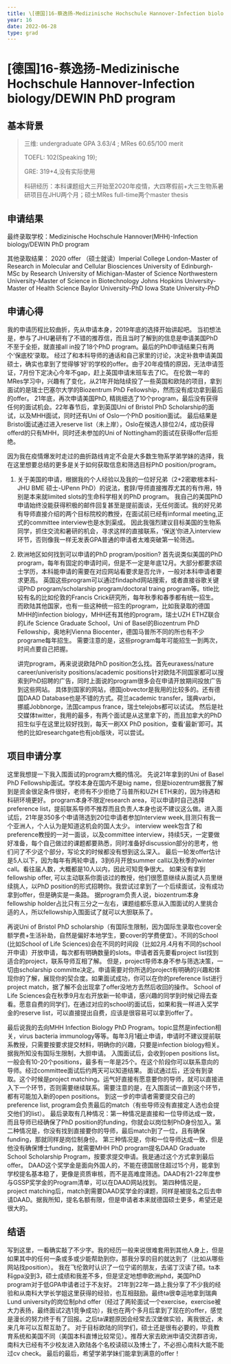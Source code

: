 ```yaml
---
title: \[德国]16-蔡逸扬-Medizinische Hochschule Hannover-Infection biology/DEWIN PhD program
year: 16
date: 2022-06-28
type: grad
---
```


# \[德国]16-蔡逸扬-Medizinische Hochschule Hannover-Infection biology/DEWIN PhD program

## 基本背景

> 三维: undergraduate GPA 3.63/4 ; MRes 60.65/100 merit
>
> TOEFL: 102\(Speaking 19\);
>
> GRE: 319+4,没有实际使用
>
> 科研经历：本科课题组大三开始至2020年疫情，大四寒假前+大三生物系暑研项目在JHU两个月；硕士MRes full-time两个master thesis
## 申请结果

最终录取学校：Medizinische Hochschule Hannover(MHH)-Infection biology/DEWIN PhD program

其他录取结果：
2020 offer
（硕士就读）Imperial College London-Master of Research in Molecular and Cellular Biosciences
University of Edinburgh-MSc by Research
University of Michigan-Master of Science
Northwestern University-Master of Science in Biotechnology
Johns Hopkins University-Master of Health Science
Baylor University-PhD
Iowa State University-PhD

## 申请心得
我的申请历程比较曲折，先从申请本身，2019年底的选择开始讲起吧。
当初想法是，参与了JHU暑研有了不错的推荐信，而且当时了解到的信息是申请美国PhD不至于全拒，就直接all in投了18个PhD program。最后的PhD申请结果只有两个‘保底校’录取。
经过了和本科导师的通话和自己家里的讨论，决定补救申请美国硕士，确实也拿到了觉得够‘好’的学校的offer。由于20年疫情的原因，无法申请签证，7月份下定决心今年不gap，赶上英国申请末班车去了IC。
在伦敦一年的MRes学习中，兴趣有了变化，从21年开始陆续投了一些英国和欧陆的项目，拿到面试的是瑞士巴塞尔大学的Biozentrum PhD Fellowship，然而没有成功拿到最后的offer。
21年底，再次申请美国PhD, 精挑细选了10个program，最后没有获得任何的面试机会。22年春节后，拿到英国Uni of Bristol PhD Scholarship的面试，以及MHH面试，同时还有Uni of Oslo一个PhD position面试。
最后结果是Bristol面试通过进入reserve list（未上岸），Oslo在候选人排位2/4，成功获得offerd的只有MHH，同时还未参加的Uni of Nottingham的面试在获得offer后拒绝。

因为我在疫情爆发时走过的曲折路线肯定不会是大多数生物系学弟学妹的选择，我在这里想要总结的更多是关于如何获取信息和筛选目标PhD position/program。
1. 关于美国的申请，根据我的个人经验以及我的一位好兄弟（2+2密歇根本科-JHU BME 硕士-UPenn PhD）的说法，套辞/导师直接推荐尤其的有作用，特别是本来就limited slots的生命科学相关的PhD program。
   我自己的美国PhD申请始终没能获得积极的邮件回复甚至是提前面谈，无任何面试。我的好兄弟有导师直接介绍的两个目标院校的教授，在面试前已经有informal meeting,正式的committee interview也是水到渠成。
   因此我强烈建议目标美国的生物系同学，抓住交流和暑研的机会，寻求这样的直接联系，‘保送’你进入interview环节，否则像我一样无发表GPA普通的申请者太难突破第一轮筛选。

2. 欧洲地区如何找到可以申请的PhD program/position? 
   首先说类似美国的PhD program，每年有固定的申请时间，但是不一定是年底12月。大部分都要求硕士学历，本科能申请的需要在对应网站看要求是否允许，一般对本科申请者要求更高。
   英国这些program可以通过findaphd网站搜索，或者直接谷歌关键词PhD program/scholarship program/doctoral traing program等。title比较有名的比如伦敦的Francis Crick研究所，每年秋季和春季都有统一招生。
   而欧陆其他国家，也有一些这种统一招生的program，比如我录取的德国MHH的infection biology，MHH还有其他的program，瑞士UZH ETHZ联合的Life Science Graduate School，Uni of Basel的Biozentrum PhD Fellowship，奥地利Vienna Biocenter，德国马普所不同的所也有不少programe每年招生。
   需要注意的是，这些program每年可能招生一到两次，时间点要自己把握。
   
   讲完program，再来说说欧陆PhD position怎么找。首先euraxess/nature career/univerisity positions/academic positions针对欧陆不同国家都可以搜索到PhD招聘的广告，同时上面说的program很多会在申请开放期间投放广告到这些网站。
   具体到国家的网站，德国jobvector是我用的比较多的。还有德国DAAD Database也是不错的方式。荷兰academic transfer，瑞典varbi，挪威Jobbnorge，法国campus france，瑞士telejobs都可以试试。
   然后是社交媒体twitter，我用的最多，有两个面试是从这里拿下的，而且加拿大的PhD招生似乎在这里比较好找到，每天一刷XX PhD position，查看‘最新’即可。其他的比如researchgate也有job版块，可以尝试。

## 项目申请分享
这里我想提一下我入围面试的program大概的情况。
先说21年拿到的Uni of Basel PhD Fellowship面试。学校本身在国内不是big name，但是biozentrum据我了解到是资金很足条件很好，老师有不少拒绝了马普所和UZH ETH来的，因为待遇和科研环境更好。
program本身不限定research area，可以申请时自己选择preference list，提前联系导师不推荐而且负责人本身也说不建议这么做。进入面试后，21年是350多个申请筛选到20位申请者参加Interview week,目测只有我一个亚洲人，个人认为是知道这机会的国人太少。
interview week包含了和preference教授的一对一面谈，以及committee interview，持续5天，一定要做好准备，每个自己做过的课题都要熟悉，同时准备好discussion部分的思考，他们问了不少这个部分，写论文的时候都没有想到这么深入。
最后一轮发offer估计是5人以下，因为每年有两轮申请，3到6月开放summer call以及秋季的winter call。看往届人数，大概都是10人以内，因此可知竞争很大。
如果没有拿到fellowship offer, 可以主动联系你面谈过的教授，他们很愿意继续从面试人员里继续挑人，以PhD position的形式招聘你。我尝试过拿到了一个后续面试，没有成功拿到offer，但是确实是一条路。
据program负责人说，biozentrum本身fellowship holder占比只有三分之一左右，课题组都乐意从入围面试的人里挑合适的人，所以fellowship入围面试了就可以大胆联系了。

再说Uni of Bristol PhD scholarship（有国际生限制，因为国际生录取也cover全额学费+生活补助，自然是偏好本地学生，要cover的学费便宜）。不同的School (比如School of Life Sciences)会在不同的时间段（比如2月.4月有不同的school开申请）开放申请，每次都有明确数量的slots。申请者首先要看project list找到适合的project，联系导师互相了解。
但是，project导师本身不参与筛选决策，一切由scholarship committe决定。申请需要对你所选的project有明确的兴趣和体现你的了解，展现你的契合度。如果面试成功，你可以在你的preference list进行project match，据了解不会出现拿了offer没地方去然后收回的操作。
School of Life Sciences会在秋季9月左右开放新一轮申请，感兴趣的同学到时候记得去查看。愿意自费的同学们，在通过对应的school的面试后，如果和我一样进入奖学金的reserve list，可以直接提出自费，应该是很容易可以拿到offer了。

最后说我的去向MHH Infection Biology PhD Program。topic显然是infection相关，virus bacteria immunology等等。每年3月1截止申请，申请时不建议提前联系教授，只需要按要求提交材料，明确你的兴趣，只要是infection biology相关。据我所知没有国际生限制，大胆申请。
入围面试后，会收到open positions list。一般会有10-20个positions，最多有一年是25个。在这个阶段你可以联系意向的导师。经过committee面试后约两天可以知道结果。
面试通过后，还没有到录取。这个时候是project matching。运气好直接有愿意要你的导师，就可以直接进入下一个环节，否则需要继续联系。需要注意的是，在入围面试一直到这个环节，都有可能加入新的open positions。
到这一步的申请者需要提交自己的preference list, program会负责最后的match（有些导师没有直接定人选也会提交他们的list）。
最后录取有几种情况：第一种情况是直接和一位导师达成一致，而且导师已经确保了PhD position的funding，你就会以岗位制PhD身份加入。第二种情况是，你没有找到直接要你的导师，最后match到了一位，且有确保funding，那就同样是岗位制身份。
第三种情况是，你和一位导师达成一致，但是他没有确保博士funding，就需要MHH PhD program提名DAAD Graduate School Scholarship Program，按要求提交申请。我是通过这个方式拿到最后offer。
DAAD这个奖学金是面向外国人的，不能在德国居住超过15个月，能拿到学校提名基本稳了，更像是资质审核，而不是高难度筛选。DAAD有21-22年度参与GSSP奖学金的Program清单，可以在DAAD网站找到。
第四种情况是，project matching后，match到需要DAAD奖学金的课题，同样是被提名之后去申请DAAD。据我所知，提名名额有限，但是申请者本来就德国硕士更多，希望还是很大的。

## 结语
写到这里，一看确实敲了不少字。我的经历一般来说很难套用到其他人身上，但是如果其中的任何一条或多或少能帮助到你，那我分享的目的就达到了（比如从哪些网站找position）。
我在飞伦敦时认识了一位宁诺的朋友，去诺丁汉读了硕。ta本科gpa没到3，硕士成绩和我差不多，但是坚定地想申欧洲phd，美国PhD program对于低GPA申请者过于不友好。
21年到22年一路上我分享了不少我的经验和从南科大学长学姐这里获得的经验，也互相鼓励。最终ta很幸运地拿到瑞典Lund university的岗位制phd offer（经过了两轮面试一个exercise，exercise被大力表扬，最终面试2选1竞争成功），我也在两个多月后拿到了现在的offer，感觉是漫长的努力终于有了回报。之后ta课题原因会经常去汉堡做实验，离我很近，未来几年可以互帮互助了。
对于目标欧陆的同学们，硕士还是很有必要的，毕竟教育系统和美国不同（美国本科直博比较常见）。推荐大家去欧洲申请交流群咨询，南科大已经有不少校友进入欧陆各个名校读硕以及博士了，不必担心南科大能不能过cv check。
最后的最后，希望学弟学妹们能拿到满意的offer！




